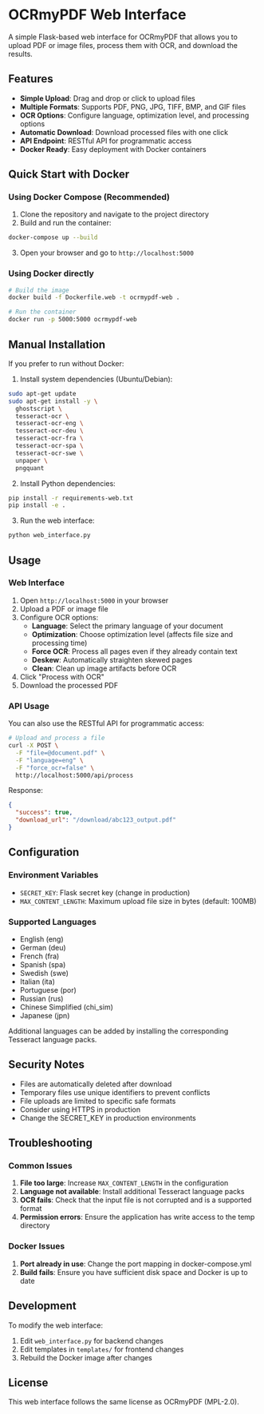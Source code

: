 # OCRmyPDF Web Interface

A simple Flask-based web interface for OCRmyPDF that allows you to upload PDF or image files, process them with OCR, and download the results.

## Features

- **Simple Upload**: Drag and drop or click to upload files
- **Multiple Formats**: Supports PDF, PNG, JPG, TIFF, BMP, and GIF files
- **OCR Options**: Configure language, optimization level, and processing options
- **Automatic Download**: Download processed files with one click
- **API Endpoint**: RESTful API for programmatic access
- **Docker Ready**: Easy deployment with Docker containers

## Quick Start with Docker

### Using Docker Compose (Recommended)

1. Clone the repository and navigate to the project directory
2. Build and run the container:

```bash
docker-compose up --build
```

3. Open your browser and go to `http://localhost:5000`

### Using Docker directly

```bash
# Build the image
docker build -f Dockerfile.web -t ocrmypdf-web .

# Run the container
docker run -p 5000:5000 ocrmypdf-web
```

## Manual Installation

If you prefer to run without Docker:

1. Install system dependencies (Ubuntu/Debian):

```bash
sudo apt-get update
sudo apt-get install -y \
  ghostscript \
  tesseract-ocr \
  tesseract-ocr-eng \
  tesseract-ocr-deu \
  tesseract-ocr-fra \
  tesseract-ocr-spa \
  tesseract-ocr-swe \
  unpaper \
  pngquant
```

2. Install Python dependencies:

```bash
pip install -r requirements-web.txt
pip install -e .
```

3. Run the web interface:

```bash
python web_interface.py
```

## Usage

### Web Interface

1. Open `http://localhost:5000` in your browser
2. Upload a PDF or image file
3. Configure OCR options:
   - **Language**: Select the primary language of your document
   - **Optimization**: Choose optimization level (affects file size and processing time)
   - **Force OCR**: Process all pages even if they already contain text
   - **Deskew**: Automatically straighten skewed pages
   - **Clean**: Clean up image artifacts before OCR
4. Click "Process with OCR"
5. Download the processed PDF

### API Usage

You can also use the RESTful API for programmatic access:

```bash
# Upload and process a file
curl -X POST \
  -F "file=@document.pdf" \
  -F "language=eng" \
  -F "force_ocr=false" \
  http://localhost:5000/api/process
```

Response:
```json
{
  "success": true,
  "download_url": "/download/abc123_output.pdf"
}
```

## Configuration

### Environment Variables

- `SECRET_KEY`: Flask secret key (change in production)
- `MAX_CONTENT_LENGTH`: Maximum upload file size in bytes (default: 100MB)

### Supported Languages

- English (eng)
- German (deu)
- French (fra)
- Spanish (spa)
- Swedish (swe)
- Italian (ita)
- Portuguese (por)
- Russian (rus)
- Chinese Simplified (chi_sim)
- Japanese (jpn)

Additional languages can be added by installing the corresponding Tesseract language packs.

## Security Notes

- Files are automatically deleted after download
- Temporary files use unique identifiers to prevent conflicts
- File uploads are limited to specific safe formats
- Consider using HTTPS in production
- Change the SECRET_KEY in production environments

## Troubleshooting

### Common Issues

1. **File too large**: Increase `MAX_CONTENT_LENGTH` in the configuration
2. **Language not available**: Install additional Tesseract language packs
3. **OCR fails**: Check that the input file is not corrupted and is a supported format
4. **Permission errors**: Ensure the application has write access to the temp directory

### Docker Issues

1. **Port already in use**: Change the port mapping in docker-compose.yml
2. **Build fails**: Ensure you have sufficient disk space and Docker is up to date

## Development

To modify the web interface:

1. Edit `web_interface.py` for backend changes
2. Edit templates in `templates/` for frontend changes
3. Rebuild the Docker image after changes

## License

This web interface follows the same license as OCRmyPDF (MPL-2.0).
